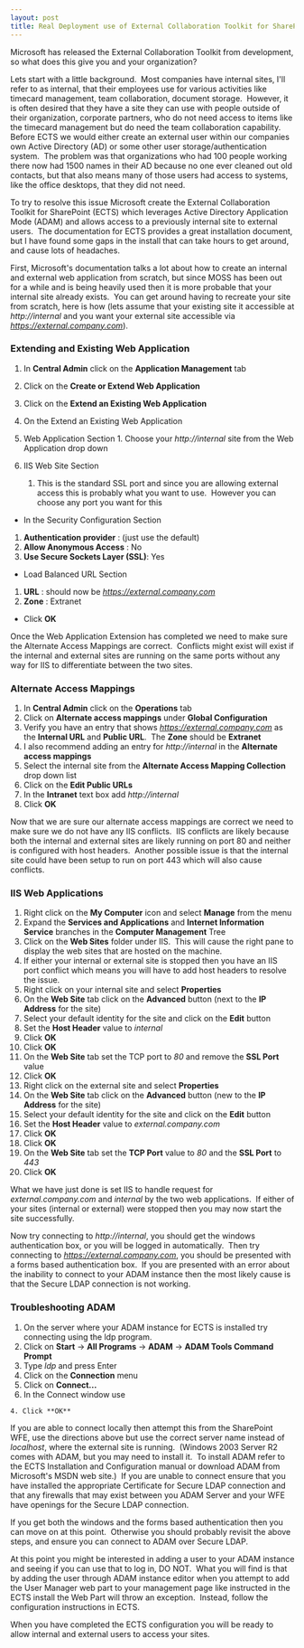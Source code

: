 ```yaml
---
layout: post
title: Real Deployment use of External Collaboration Toolkit for SharePoint
---
```

Microsoft has released the External Collaboration Toolkit from development, so what does this give you and your organization?&nbsp;

Lets start with a little background.&nbsp; Most companies have internal sites, I'll refer to as internal, that their employees use for various activities like timecard management, team collaboration, document storage.&nbsp; However, it is often desired that they have a site they can use with people outside of their organization, corporate partners, who do not need access to items like the timecard management but do need the team collaboration capability.&nbsp; Before ECTS we would either create an external user within our companies own Active Directory (AD) or some other user storage/authentication system.&nbsp; The problem was that organizations who had 100 people working there now had 1500 names in their AD because no one ever cleaned out old contacts, but that also means many of those users had access to systems, like the office desktops, that they did not need.

To try to resolve this issue Microsoft create the External Collaboration Toolkit for SharePoint (ECTS) which leverages Active Directory Application Mode (ADAM) and allows access to a previously internal site to external users.&nbsp; The documentation for ECTS provides a great installation document, but I have found some gaps in the install that can take hours to get around, and cause lots of headaches.

First, Microsoft's documentation talks a lot about how to create an internal and external web application from scratch, but since MOSS has been out for a while and is being heavily used then it is more probable that your internal site already exists.&nbsp; You can get around having to recreate your site from scratch, here is how (lets assume that your existing site it accessible at _http://internal_ and you want your external site accessible via _https://external.company.com_).

### Extending and Existing Web Application

1. In **Central Admin** click on the **Application Management** tab
2. Click on the **Create or Extend Web Application**
3. Click on the **Extend an Existing Web Application**
4. On the Extend an Existing Web Application
  1. Web Application Section
    1. Choose your _http://internal_ site from the Web Application drop down
  2. IIS Web Site Section


      1. This is the standard SSL port and since you are allowing external access this is probably what you want to use.&nbsp; However you can choose any port you want for this


- In the Security Configuration Section
1. **Authentication provider** : (just use the default)
2. **Allow Anonymous Access** : No
3. **Use Secure Sockets Layer (SSL)**: Yes
- Load Balanced URL Section
1. **URL** : should now be _https://external.company.com_
2. **Zone** : Extranet
- Click **OK**

Once the Web Application Extension has completed we need to make sure the Alternate Access Mappings are correct.&nbsp; Conflicts might exist will exist if the internal and external sites are running on the same ports without any way for IIS to differentiate between the two sites.

### Alternate Access Mappings

1. In **Central Admin** click on the **Operations** tab
2. Click on **Alternate access mappings** under **Global Configuration**
3. Verify you have an entry that shows _https://external.company.com_ as the **Internal URL** and **Public URL**.&nbsp; The **Zone** should be **Extranet**
4. I also recommend adding an entry for _http://internal_ in the **Alternate access mappings**
  1. Select the internal site from the **Alternate Access Mapping Collection** drop down list
  2. Click on the **Edit Public URLs**
  3. In the **Intranet** text box add _http://internal_
  4. Click **OK**

Now that we are sure our alternate access mappings are correct we need to make sure we do not have any IIS conflicts.&nbsp; IIS conflicts are likely because both the internal and external sites are likely running on port 80 and neither is configured with host headers.&nbsp; Another possible issue is that the internal site could have been setup to run on port 443 which will also cause conflicts.

### IIS Web Applications

1. Right click on the **My Computer** icon and select **Manage** from the menu
2. Expand the **Services and Applications** and **Internet Information Service** branches in the **Computer Management** Tree
3. Click on the **Web Sites** folder under IIS.&nbsp; This will cause the right pane to display the web sites that are hosted on the machine.
4. If either your internal or external site is stopped then you have an IIS port conflict which means you will have to add host headers to resolve the issue.
5. Right click on your internal site and select **Properties**
6. On the **Web Site** tab click on the **Advanced** button (next to the **IP Address** for the site)
7. Select your default identity for the site and click on the **Edit** button
8. Set the **Host Header** value to _internal_
9. Click **OK**
10. Click **OK**
11. On the **Web Site** tab set the TCP port to _80_ and remove the **SSL Port** value
12. Click **OK**
13. Right click on the external site and select **Properties**
14. On the **Web Site** tab click on the **Advanced** button (new to the **IP Address** for the site)
15. Select your default identity for the site and click on the **Edit** button
16. Set the **Host Header** value to _external.company.com_
17. Click **OK**
18. Click **OK**
19. On the **Web Site** tab set the **TCP Port** value to _80_ and the **SSL Port** to _443_
20. Click **OK**

What we have just done is set IIS to handle request for _external.company.com_ and _internal_ by the two web applications.&nbsp; If either of your sites (internal or external) were stopped then you may now start the site successfully.

Now try connecting to _http://internal_, you should get the windows authentication box, or you will be logged in automatically.&nbsp; Then try connecting to _https://external.company.com_, you should be presented with a forms based authentication box.&nbsp; If you are presented with an error about the inability to connect to your ADAM instance then the most likely cause is that the Secure LDAP connection is not working.&nbsp;

### Troubleshooting ADAM

1. On the server where your ADAM instance for ECTS is installed try connecting using the ldp program.
  1. Click on **Start** -\> **All Programs** -\> **ADAM** -\> **ADAM Tools Command Prompt**
  2. Type _ldp_ and press Enter
  3. Click on the **Connection** menu
  4. Click on **Connect...**
  5. In the Connect window use



    4. Click **OK**

If you are able to connect locally then attempt this from the SharePoint WFE, use the directions above but use the correct server name instead of _localhost_, where the external site is running.&nbsp; (Windows 2003 Server R2 comes with ADAM, but you may need to install it.&nbsp; To install ADAM refer to the ECTS Installation and Configuration manual or download ADAM from Microsoft's MSDN web site.)&nbsp; If you are unable to connect ensure that you have installed the appropriate Certificate for Secure LDAP connection and that any firewalls that may exist between you ADAM Server and your WFE have openings for the Secure LDAP connection.

If you get both the windows and the forms based authentication then you can move on at this point.&nbsp; Otherwise you should probably revisit the above steps, and ensure you can connect to ADAM over Secure LDAP.

At this point you might be interested in adding a user to your ADAM instance and seeing if you can use that to log in, DO NOT.&nbsp; What you will find is that by adding the user through ADAM instance editor when you attempt to add the User Manager web part to your management page like instructed in the ECTS install the Web Part will throw an exception.&nbsp; Instead, follow the configuration instructions in ECTS.&nbsp;

When you have completed the ECTS configuration you will be ready to allow internal and external users to access your sites.

